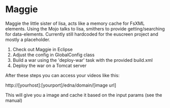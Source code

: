 Maggie
======

Maggie the little sister of lisa, acts like a memory cache for FsXML elements. Using the Mojo talks to 
lisa, smithers to provide getting/searching for data-elements. Currently still hardcoded for the euscreen
project and mostly a placeholder.

1) Check out Maggie in Eclipse
2) Adjust the config in GlobalConfig class
3) Build a war using the 'deploy-war' task with the provided build.xml
4) Deploy the war on a Tomcat server

After these steps you can access your videos like this:

http://[yourhost]:[yourport]/edna/domain/[image url]

This will give you a image and cache it based on the input params (see the manual)
